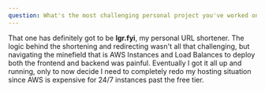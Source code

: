 ```yaml
---
question: What's the most challenging personal project you've worked on?
---
```

That one has definitely got to be **lgr.fyi**, my personal URL shortener. The logic behind the shortening and redirecting wasn't all that challenging, but navigating the minefield that is AWS Instances and Load Balances to deploy both the frontend and backend was painful. Eventually I got it all up and running, only to now decide I need to completely redo my hosting situation since AWS is expensive for 24/7 instances past the free tier.
